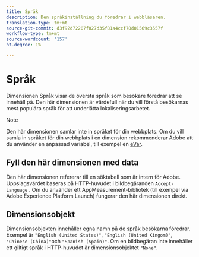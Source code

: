 ```yaml
---
title: Språk
description: Den språkinställning du föredrar i webbläsaren.
translation-type: tm+mt
source-git-commit: d3f92d72207f027d35f81a4ccf70d01569c3557f
workflow-type: tm+mt
source-wordcount: '157'
ht-degree: 1%

---
```



# Språk

Dimensionen Språk visar de översta språk som besökare föredrar att se innehåll på. Den här dimensionen är värdefull när du vill förstå besökarnas mest populära språk för att underlätta lokaliseringsarbetet.

>[!NOTE]
>
>Den här dimensionen samlar inte in språket för din webbplats. Om du vill samla in språket för din webbplats i en dimension rekommenderar Adobe att du använder en anpassad variabel, till exempel en [eVar](evar.md).

## Fyll den här dimensionen med data

Den här dimensionen refererar till en söktabell som är intern för Adobe. Uppslagsvärdet baseras på HTTP-huvudet i bildbegäranden `Accept-Language` . Om du använder ett AppMeasurement-bibliotek (till exempel via Adobe Experience Platform Launch) fungerar den här dimensionen direkt.

## Dimensionsobjekt

Dimensionsobjekten innehåller egna namn på de språk besökarna föredrar. Exempel är `"English (United States)"`, `"English (United Kingom)"`, `"Chinese (China)"`och `"Spanish (Spain)"`. Om en bildbegäran inte innehåller ett giltigt språk i HTTP-huvudet är dimensionsobjektet `"None"`.
